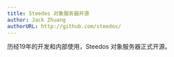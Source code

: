 ```yaml
---
title: Steedos 对象服务器开源
author: Jack Zhuang
authorURL: http://github.com/steedos/
---
```


历经19年的开发和内部使用，Steedos 对象服务器正式开源。
